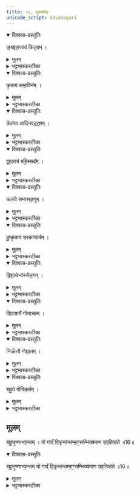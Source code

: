 ```yaml
---
title: १६, पुरुषमेधः
unicode_script: devanagari
---
```



<details open><summary>विश्वास-प्रस्तुतिः</summary>

अ॒ख्ष॒रा॒जाय॑ कित॒वम् ।
</details>

<details><summary>मूलम्</summary>

अ॒ख्ष॒रा॒जाय॑ कित॒वम् ।
</details>

<details><summary>भट्टभास्करटीका</summary>

1अक्षराजाय कितवं किं तवेति वर्तमानं धूर्तम् ।
</details>

<details open><summary>विश्वास-प्रस्तुतिः</summary>

कृ॒ताय॑ सभा॒विन᳚म् ।
</details>

<details><summary>मूलम्</summary>

कृ॒ताय॑ सभा॒विन᳚म् ।
</details>

<details><summary>भट्टभास्करटीका</summary>

कृताय युगाय सभाविनं सभावन्तं द्यूताय सभायामधिष्ठातारम् । 'बहुलं छन्दसि' इति विनिः ।
</details>

<details open><summary>विश्वास-प्रस्तुतिः</summary>

त्रेता॑या आदिनवद॒र्॒शम् ।
</details>

<details><summary>मूलम्</summary>

त्रेता॑या आदिनवद॒र्॒शम् ।
</details>

<details><summary>भट्टभास्करटीका</summary>

त्रेतायै युगाय आदिनवदर्शं मर्यादायां देवनस्य द्रष्टारं परीक्षकम् । आकारो मर्यादायां, दीव्यतेः ल्युटि विनिमयः, लधूपधगुणाभावश्च ।
</details>

<details open><summary>विश्वास-प्रस्तुतिः</summary>

द्वा॒प॒राय॑ बहि॒स्सद᳚म् ।
</details>

<details><summary>मूलम्</summary>

द्वा॒प॒राय॑ बहि॒स्सद᳚म् ।
</details>

<details><summary>भट्टभास्करटीका</summary>

द्वापराय युगाय बहिस्सदं बहिस्सदनशीलं स्वयमदीव्यन्तं द्यूतज्ञम् ।
</details>

<details open><summary>विश्वास-प्रस्तुतिः</summary>

कल॑ये सभास्था॒णुम् ।
</details>

<details><summary>मूलम्</summary>

कल॑ये सभास्था॒णुम् ।
</details>

<details><summary>भट्टभास्करटीका</summary>

कलये युगाय सभास्थाणुं अदेवनकालेऽपि सभां यो न मुञ्चति सभायां स्थाणुकल्पः दीव्य[ति]दर्शनकुतूहली स्वयमज्ञः ।
</details>

<details open><summary>विश्वास-प्रस्तुतिः</summary>

दु॒ष्कृ॒ताय॑ च॒रका॑चार्यम् ।
</details>

<details><summary>मूलम्</summary>

दु॒ष्कृ॒ताय॑ च॒रका॑चार्यम् ।
</details>

<details><summary>भट्टभास्करटीका</summary>

दुष्कृताय दुःखेन करणाय चरकाचार्यं वंशनर्तनस्य शिक्षयितारम् । अध्वने ब्रह्मचारिणम् ।
</details>

<details open><summary>विश्वास-प्रस्तुतिः</summary>

पि॒शा॒चेभ्य॑स्सैल॒गम् ।
</details>

<details><summary>मूलम्</summary>

पि॒शा॒चेभ्य॑स्सैल॒गम् ।
</details>

<details><summary>भट्टभास्करटीका</summary>

पिशाचेभ्यः सैलगं यः पथिकानां वस्त्राण्यपहृत्य शैलं गच्छति, व्यञ्जनविकारश्छान्दसः ।
</details>

<details open><summary>विश्वास-प्रस्तुतिः</summary>

पि॒पा॒सायै॑ गोव्य॒च्छम् ।
</details>

<details><summary>मूलम्</summary>

पि॒पा॒सायै॑ गोव्य॒च्छम् ।
</details>

<details><summary>भट्टभास्करटीका</summary>

पिपासायै गोव्यच्छं गवांविवासयितारं अपहर्तारम् । त्रासयितारमेके । इच्छेर्वर्णविकारः । धात्वन्तरं वा ।
</details>

<details open><summary>विश्वास-प्रस्तुतिः</summary>

निर्ऋ॑त्यै गोघा॒तम् ।
</details>

<details><summary>मूलम्</summary>

निर्ऋ॑त्यै गोघा॒तम् ।
</details>

<details><summary>भट्टभास्करटीका</summary>

निर्ऋत्यै पापदेवतायै गोघातं कण्टकयष्ट्यादिभिः गवां मारयितारम् ।
</details>

<details open><summary>विश्वास-प्रस्तुतिः</summary>

ख्षु॒धे गो॑विक॒र्तम् ।
</details>

<details><summary>मूलम्</summary>

ख्षु॒धे गो॑विक॒र्तम् ।
</details>

<details><summary>भट्टभास्करटीका</summary>

गोविकर्तं गवां विशसितारम् । कृती छेदने ।
</details>

## मूलम् 
ख्षु॒त्तृ॒ष्णाभ्या॒न्तम् ।
यो गाव्ँ वि॒कृन्त॑न्तम्मा॒ꣳ॒सम्भिख्ष॑माण उप॒तिष्ठ॑ते ॥16॥
<details open><summary>विश्वास-प्रस्तुतिः</summary>

ख्षु॒त्तृ॒ष्णाभ्या॒न्तम् यो गाव्ँ वि॒कृन्त॑न्तम्मा॒ꣳ॒सम्भिख्ष॑माण उप॒तिष्ठ॑ते ॥16॥  
</details>

<details><summary>मूलम्</summary>

ख्षु॒त्तृ॒ष्णाभ्या॒न्तम् यो गाव्ँ वि॒कृन्त॑न्तम्मा॒ꣳ॒सम्भिख्ष॑माण उप॒तिष्ठ॑ते ॥16॥  
</details>

<details><summary>भट्टभास्करटीका</summary>

क्षुतृष्णाभ्यां बुभुक्षापिपासाभ्यां तम् । कं? यो गां विकृन्तन्तं मांसं गवां विशसितारं क्षुत्पीडितं मांसं भिक्षमाणः भिक्षणेन हेतुना । हेतौ शानच् । उपतिष्ठते उपसङ्गच्छति । सङ्गतिकरण आत्मनेपदम् ॥  


इति तृतीये चतुर्थे षोडशोऽनुवाकः ॥  

</details>

